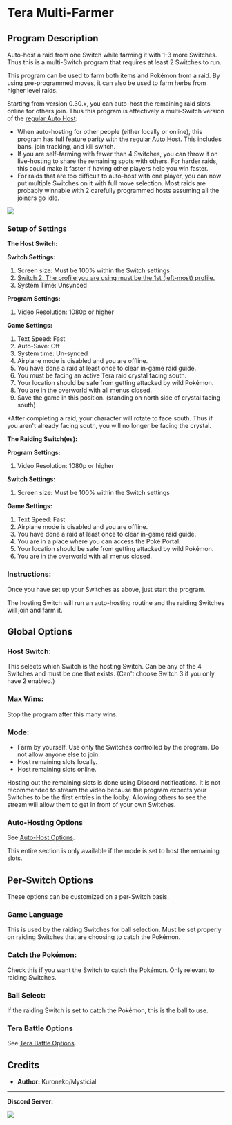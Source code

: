 # Tera Multi-Farmer

## Program Description

Auto-host a raid from one Switch while farming it with 1-3 more Switches. Thus this is a multi-Switch program that requires at least 2 Switches to run.

This program can be used to farm both items and Pokémon from a raid. By using pre-programmed moves, it can also be used to farm herbs from higher level raids.

Starting from version 0.30.x, you can auto-host the remaining raid slots online for others join. Thus this program is effectively a multi-Switch version of the [regular Auto Host](AutoHost.md):

 - When auto-hosting for other people (either locally or online), this program has full feature parity with the [regular Auto Host](AutoHost.md). This includes bans, join tracking, and kill switch.
- If you are self-farming with fewer than 4 Switches, you can throw it on live-hosting to share the remaining spots with others. For harder raids, this could make it faster if having other players help you win faster.
- For raids that are too difficult to auto-host with one player, you can now put multiple Switches on it with full move selection. Most raids are probably winnable with 2 carefully programmed hosts assuming all the joiners go idle.



<img src="../images/TeraMultiFarmer-0.png">

### Setup of Settings

**The Host Switch:**

**Switch Settings:**
1. Screen size: Must be 100% within the Switch settings
2. [Switch 2: The profile you are using must be the 1st (left-most) profile.](/Wiki/Programs/NintendoSwitch/Switch2Notes.md#resetting-a-game-moves-the-cursor-to-the-1st-user-profile)
3. System Time: Unsynced

**Program Settings:**
1. Video Resolution: 1080p or higher

**Game Settings:**
1. Text Speed: Fast
2. Auto-Save: Off
3. System time: Un-synced
4. Airplane mode is disabled and you are offline.
5. You have done a raid at least once to clear in-game raid guide.
6. You must be facing an active Tera raid crystal facing south.
7. Your location should be safe from getting attacked by wild Pokémon.
8. You are in the overworld with all menus closed.
9. Save the game in this position. (standing on north side of crystal facing south)

\*After completing a raid, your character will rotate to face south. Thus if you aren't already facing south, you will no longer be facing the crystal.

**The Raiding Switch(es):**

**Program Settings:**
1. Video Resolution: 1080p or higher

**Switch Settings:**
1. Screen size: Must be 100% within the Switch settings

**Game Settings:**
1. Text Speed: Fast
2. Airplane mode is disabled and you are offline.
3. You have done a raid at least once to clear in-game raid guide.
4. You are in a place where you can access the Poké Portal.
5. Your location should be safe from getting attacked by wild Pokémon.
6. You are in the overworld with all menus closed.

### Instructions:

Once you have set up your Switches as above, just start the program.

The hosting Switch will run an auto-hosting routine and the raiding Switches will join and farm it.


## Global Options

### Host Switch:

This selects which Switch is the hosting Switch. Can be any of the 4 Switches and must be one that exists. (Can't choose Switch 3 if you only have 2 enabled.)

### Max Wins:

Stop the program after this many wins.

### Mode:

- Farm by yourself. Use only the Switches controlled by the program. Do not allow anyone else to join.
- Host remaining slots locally.
- Host remaining slots online.

Hosting out the remaining slots is done using Discord notifications. It is not recommended to stream the video because the program expects your Switches to be the first entries in the lobby. Allowing others to see the stream will allow them to get in front of your own Switches.

### Auto-Hosting Options

See [Auto-Host Options](AutoHostOptions.md).

This entire section is only available if the mode is set to host the remaining slots.



## Per-Switch Options

These options can be customized on a per-Switch basis.

### Game Language

This is used by the raiding Switches for ball selection. Must be set properly on raiding Switches that are choosing to catch the Pokémon.

### Catch the Pokémon:

Check this if you want the Switch to catch the Pokémon. Only relevant to raiding Switches.

### Ball Select:

If the raiding Switch is set to catch the Pokémon, this is the ball to use.

### Tera Battle Options

See [Tera Battle Options](TeraBattleOptions.md).






## Credits

- **Author:** Kuroneko/Mysticial

<hr>

**Discord Server:** 

[<img src="https://canary.discordapp.com/api/guilds/695809740428673034/widget.png?style=banner2">](https://discord.gg/cQ4gWxN)






